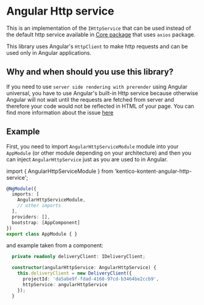 
# Angular Http service

This is an implementation of the `IHttpService` that can be used instead of the default http service available in [Core package](https://www.npmjs.com/package/kentico-kontent-core) that uses `axios` package. 

This library uses Angular's `HttpClient` to make http requests and can be used only in Angular applications.

## Why and when should you use this library? 

If you need to use `server side rendering with prerender` using Angular universal, you have to use Angular's built-in Http service because otherwise Angular will not wait until the requests are fetched from server and therefore your code would not be reflected in HTML of your page. You can find more information about the issue [here](https://github.com/Kentico/kentico-kontent-js/blob/master/doc/delivery.md)

## Example

First, you need to import `AngularHttpServiceModule` module into your `AppModule` (or other module depending on your architecture) and then you can inject `AngularHttpService` just as you are used to in Angular.

import { AngularHttpServiceModule } from 'kentico-kontent-angular-http-service';

```typescript
@NgModule({
  imports: [
    AngularHttpServiceModule,
    // other imports
  ],
  providers: [],
  bootstrap: [AppComponent]
})
export class AppModule { }
```

and example taken from a component:

```typescript
  private readonly deliveryClient: IDeliveryClient;

  constructor(angularHttpService: AngularHttpService) {
    this.deliveryClient = new DeliveryClient({
      projectId: 'da5abe9f-fdad-4168-97cd-b3464be2ccb9',
      httpService: angularHttpService
    });
  }
```
